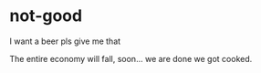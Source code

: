 # not-good

I want a beer pls give me that

The entire economy will fall, soon... we are done we got cooked. 
